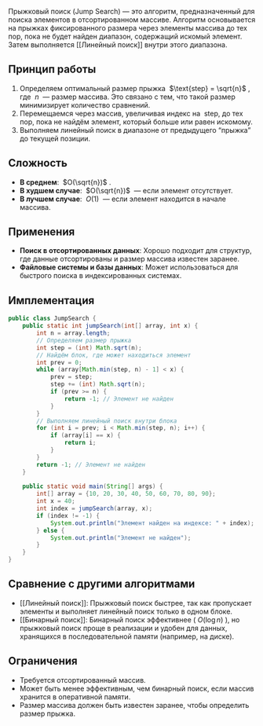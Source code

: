 
Прыжковый поиск (Jump Search) — это алгоритм, предназначенный для поиска элементов в отсортированном массиве. Алгоритм основывается на прыжках фиксированного размера через элементы массива до тех пор, пока не будет найден диапазон, содержащий искомый элемент. Затем выполняется [[Линейный поиск]] внутри этого диапазона.


## Принцип работы

1. Определяем оптимальный размер прыжка  $\text{step} = \sqrt{n}$ , где  $n$  — размер массива. Это связано с тем, что такой размер минимизирует количество сравнений.
2. Перемещаемся через массив, увеличивая индекс на  $\text{step}$, до тех пор, пока не найдём элемент, который больше или равен искомому.
3. Выполняем линейный поиск в диапазоне от предыдущего “прыжка” до текущей позиции.


## Сложность

- **В среднем**:  $O(\sqrt{n})$ .
- **В худшем случае**:  $O(\sqrt{n})$  — если элемент отсутствует.
- **В лучшем случае**:  $O(1)$  — если элемент находится в начале массива.


## Применения

- **Поиск в отсортированных данных**: Хорошо подходит для структур, где данные отсортированы и размер массива известен заранее.
- **Файловые системы и базы данных**: Может использоваться для быстрого поиска в индексированных системах.


## Имплементация

``` java
public class JumpSearch {
    public static int jumpSearch(int[] array, int x) {
        int n = array.length;
        // Определяем размер прыжка
        int step = (int) Math.sqrt(n);
        // Найдём блок, где может находиться элемент
        int prev = 0;
        while (array[Math.min(step, n) - 1] < x) {
            prev = step;
            step += (int) Math.sqrt(n);
            if (prev >= n) {
                return -1; // Элемент не найден
            }
        }
        // Выполняем линейный поиск внутри блока
        for (int i = prev; i < Math.min(step, n); i++) {
            if (array[i] == x) {
                return i;
            }
        }
        return -1; // Элемент не найден
    }
	
    public static void main(String[] args) {
        int[] array = {10, 20, 30, 40, 50, 60, 70, 80, 90};
        int x = 40;
        int index = jumpSearch(array, x);
        if (index != -1) {
            System.out.println("Элемент найден на индексе: " + index);
        } else {
            System.out.println("Элемент не найден");
        }
    }
}
```


## Сравнение с другими алгоритмами

- [[Линейный поиск]]: Прыжковый поиск быстрее, так как пропускает элементы и выполняет линейный поиск только в одном блоке.
- [[Бинарный поиск]]: Бинарный поиск эффективнее ( $O(\log n)$ ), но прыжковый поиск проще в реализации и удобен для данных, хранящихся в последовательной памяти (например, на диске).


## Ограничения

- Требуется отсортированный массив.
- Может быть менее эффективным, чем бинарный поиск, если массив хранится в оперативной памяти.
- Размер массива должен быть известен заранее, чтобы определить размер прыжка.